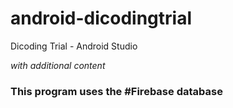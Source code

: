 # android-dicodingtrial
Dicoding Trial - Android Studio

*with additional content*

### This program uses the #Firebase database
